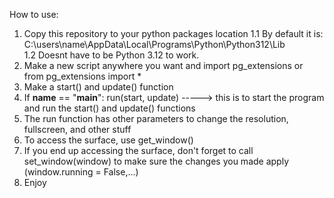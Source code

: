 How to use:
1. Copy this repository to your python packages location
1.1 By default it is: C:\users\name\AppData\Local\Programs\Python\Python312\Lib\
1.2 Doesnt have to be Python 3.12 to work.
2. Make a new script anywhere you want and import pg_extensions or from pg_extensions import *
3. Make a start() and update() function
4. If __name__ == "__main__": run(start, update) -----> this is to start the program and run the start() and update() functions
5. The run function has other parameters to change the resolution, fullscreen, and other stuff
6. To access the surface, use get_window()
7. If you end up accessing the surface, don't forget to call set_window(window) to make sure the changes you made apply (window.running = False,...)
7. Enjoy